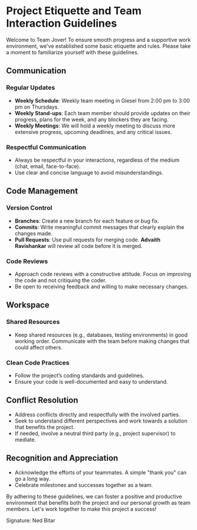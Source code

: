 # Project Etiquette and Team Interaction Guidelines

Welcome to Team Jover! To ensure smooth progress and a supportive work environment, we've established some basic etiquette and rules. Please take a moment to familiarize yourself with these guidelines.

## Communication

### Regular Updates 
- **Weekly Schedule**: Weekly team meeting in Giesel from 2:00 pm to 3:00 pm on Thursdays.
- **Weekly Stand-ups**: Each team member should provide updates on their progress, plans for the week, and any blockers they are facing.
- **Weekly Meetings**: We will hold a weekly meeting to discuss more extensive progress, upcoming deadlines, and any critical issues.

### Respectful Communication
- Always be respectful in your interactions, regardless of the medium (chat, email, face-to-face).
- Use clear and concise language to avoid misunderstandings.

## Code Management

### Version Control
- **Branches**: Create a new branch for each feature or bug fix.
- **Commits**: Write meaningful commit messages that clearly explain the changes made.
- **Pull Requests**: Use pull requests for merging code. **Advaith Ravishankar** will review all code before it is merged.

### Code Reviews
- Approach code reviews with a constructive attitude. Focus on improving the code and not critiquing the coder.
- Be open to receiving feedback and willing to make necessary changes.

## Workspace

### Shared Resources
- Keep shared resources (e.g., databases, testing environments) in good working order. Communicate with the team before making changes that could affect others.

### Clean Code Practices
- Follow the project’s coding standards and guidelines.
- Ensure your code is well-documented and easy to understand.

## Conflict Resolution

- Address conflicts directly and respectfully with the involved parties.
- Seek to understand different perspectives and work towards a solution that benefits the project.
- If needed, involve a neutral third party (e.g., project supervisor) to mediate.

## Recognition and Appreciation

- Acknowledge the efforts of your teammates. A simple "thank you" can go a long way.
- Celebrate milestones and successes together as a team.

By adhering to these guidelines, we can foster a positive and productive environment that benefits both the project and our personal growth as team members. Let's work together to make this project a success!

Signature: Ned Bitar
